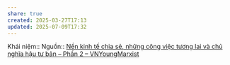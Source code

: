 ```yaml
---
share: true
created: 2025-03-27T17:13
updated: 2025-07-09T17:32
---
```

Khái niệm:: 
Nguồn:: [Nền kinh tế chia sẻ, những công việc tương lai và chủ nghĩa hậu tư bản – Phần 2 – VNYoungMarxist](https://vnmarxist.com/post-22.html)
